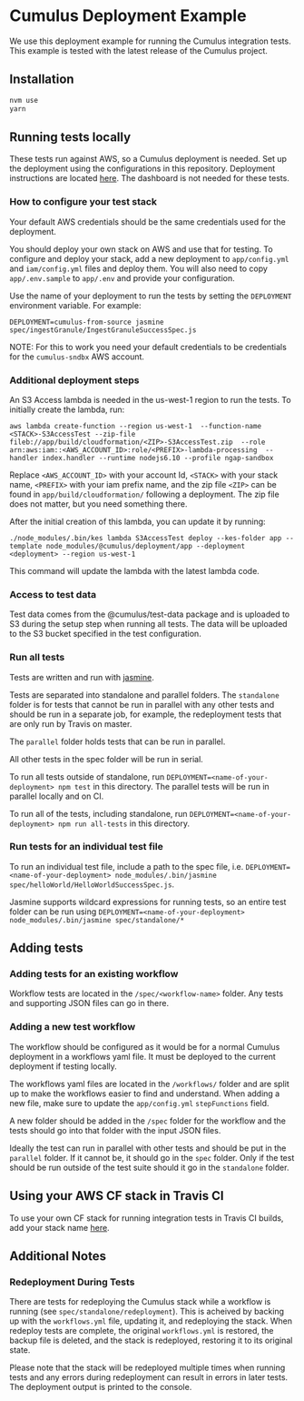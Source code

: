 #  Cumulus Deployment Example

We use this deployment example for running the Cumulus integration tests. This example is tested with the latest release of the Cumulus project.

## Installation

```bash
nvm use
yarn
```

## Running tests locally

These tests run against AWS, so a Cumulus deployment is needed. Set up the deployment using the configurations in this repository. Deployment instructions are located [here](https://nasa.github.io/cumulus/deployment/). The dashboard is not needed for these tests.

### How to configure your test stack

Your default AWS credentials should be the same credentials used for the deployment.

You should deploy your own stack on AWS and use that for testing. To configure and deploy your stack, add a new deployment to `app/config.yml` and `iam/config.yml` files and deploy them. You will also need to copy `app/.env.sample` to `app/.env` and provide your configuration.

Use the name of your deployment to run the tests by setting the `DEPLOYMENT` environment variable. For example:

```
DEPLOYMENT=cumulus-from-source jasmine spec/ingestGranule/IngestGranuleSuccessSpec.js
```

NOTE: For this to work you need your default credentials to be credentials for the `cumulus-sndbx` AWS account.

### Additional deployment steps

An S3 Access lambda is needed in the us-west-1 region to run the tests. To initially create the lambda, run:

```
aws lambda create-function --region us-west-1  --function-name <STACK>-S3AccessTest --zip-file fileb://app/build/cloudformation/<ZIP>-S3AccessTest.zip  --role arn:aws:iam::<AWS_ACCOUNT_ID>:role/<PREFIX>-lambda-processing  --handler index.handler --runtime nodejs6.10 --profile ngap-sandbox
```

Replace `<AWS_ACCOUNT_ID>` with your account Id, `<STACK>` with your stack name, `<PREFIX>` with your iam prefix name, and the zip file `<ZIP>` can be found in `app/build/cloudformation/` following a deployment. The zip file does not matter, but you need something there.

After the initial creation of this lambda, you can update it by running:

```
./node_modules/.bin/kes lambda S3AccessTest deploy --kes-folder app --template node_modules/@cumulus/deployment/app --deployment <deployment> --region us-west-1
```

This command will update the lambda with the latest lambda code.

### Access to test data

Test data comes from the @cumulus/test-data package and is uploaded to S3 during the setup step when running all tests. The data will be uploaded to the S3 bucket specified in the test configuration.

### Run all tests

Tests are written and run with [jasmine](https://jasmine.github.io/setup/nodejs.html).

Tests are separated into standalone and parallel folders. The `standalone` folder is for tests that cannot be run in parallel with any other tests and should be run in a separate job, for example, the redeployment tests that are only run by Travis on master.

The `parallel` folder holds tests that can be run in parallel.

All other tests in the spec folder will be run in serial.

To run all tests outside of standalone, run `DEPLOYMENT=<name-of-your-deployment> npm test` in this directory. The parallel tests will be run in parallel locally and on CI.

To run all of the tests, including standalone, run `DEPLOYMENT=<name-of-your-deployment> npm run all-tests` in this directory.

### Run tests for an individual test file

To run an individual test file, include a path to the spec file, i.e. `DEPLOYMENT=<name-of-your-deployment> node_modules/.bin/jasmine spec/helloWorld/HelloWorldSuccessSpec.js`.

Jasmine supports wildcard expressions for running tests, so an entire test folder can be run using `DEPLOYMENT=<name-of-your-deployment> node_modules/.bin/jasmine spec/standalone/*`

## Adding tests

### Adding tests for an existing workflow

Workflow tests are located in the `/spec/<workflow-name>` folder. Any tests and supporting JSON files can go in there.

### Adding a new test workflow

The workflow should be configured as it would be for a normal Cumulus deployment in a workflows yaml file. It must be deployed to the current deployment if testing locally.

The workflows yaml files are located in the `/workflows/` folder and are split up to make the workflows easier to find and understand. When adding a new file, make sure to update the `app/config.yml` `stepFunctions` field.

A new folder should be added in the `/spec` folder for the workflow and the tests should go into that folder with the input JSON files.

Ideally the test can run in parallel with other tests and should be put in the `parallel` folder. If it cannot be, it should go in the `spec` folder. Only if the test should be run outside of the test suite should it go in the `standalone` folder.

## Using your AWS CF stack in Travis CI

To use your own CF stack for running integration tests in Travis CI builds, add
your stack name [here](../travis-ci/select-stack.js).

## Additional Notes

### Redeployment During Tests

There are tests for redeploying the Cumulus stack while a workflow is running (see `spec/standalone/redeployment`). This is acheived by backing up with the `workflows.yml` file, updating it, and redeploying the stack. When redeploy tests are complete, the original `workflows.yml` is restored, the backup file is deleted, and the stack is redeployed, restoring it to its original state.

Please note that the stack will be redeployed multiple times when running tests and any errors during redeployment can result in errors in later tests. The deployment output is printed to the console.

